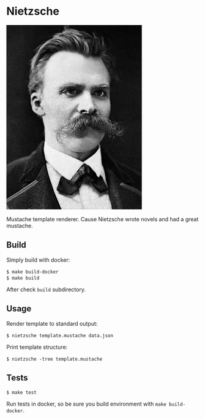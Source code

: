 # Nietzsche

![Nietzsche](/share/Nietzsche.jpg)

Mustache template renderer. Cause Nietzsche wrote novels and had a great mustache.

## Build

Simply build with docker:

	$ make build-docker
	$ make build

After check `build` subdirectory.

## Usage

Render template to standard output:

	$ nietzsche template.mustache data.json

Print template structure:

	$ nietzsche -tree template.mustache

## Tests

	$ make test

Run tests in docker, so be sure you build environment with `make build-docker`.
